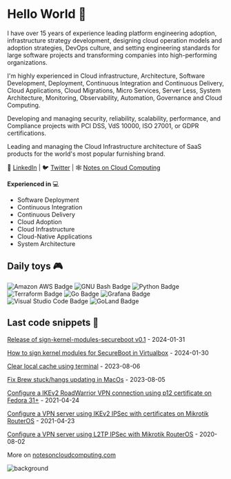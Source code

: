 # Hello World 👋

I have over 15 years of experience leading platform engineering adoption, infrastructure strategy development, designing cloud operation models and adoption strategies, DevOps culture, and setting engineering standards for large software projects and transforming companies into high-performing organizations.

I'm highly experienced in Cloud infrastructure, Architecture, Software Development, Deployment, Continuous Integration and Continuous Delivery, Cloud Applications, Cloud Migrations, Micro Services, Server Less, System Architecture, Monitoring, Observability, Automation, Governance and Cloud Computing.

Developing and managing security, reliability, scalability, performance, and Compliance projects with PCI DSS, VdS 10000, ISO 27001, or GDPR certifications.

Leading and managing the Cloud Infrastructure architecture of SaaS products for the world's most popular furnishing brand.

💬 [LinkedIn](https://www.linkedin.com/in/carlesloriente/) | 🐦 [Twitter](https://twitter.com/godarthvader) | 🕸️ [Notes on Cloud Computing](https://www.notesoncloudcomputing.com/)

**Experienced in** 💻

- Software Deployment
- Continuous Integration
- Continuous Delivery
- Cloud Adoption
- Cloud Infrastructure
- Cloud-Native Applications
- System Architecture

## Daily toys 🎮

![Amazon AWS Badge](https://img.shields.io/badge/Amazon%20AWS-232F3E?logo=amazonaws&logoColor=fff&style=plastic)
![GNU Bash Badge](https://img.shields.io/badge/GNU%20Bash-4EAA25?logo=gnubash&logoColor=fff&style=plastic)
![Python Badge](https://img.shields.io/badge/Python-3776AB?logo=python&logoColor=fff&style=plastic)
![Terraform Badge](https://img.shields.io/badge/Terraform-7B42BC?logo=terraform&logoColor=fff&style=plastic)
![Go Badge](https://img.shields.io/badge/Go-00ADD8?logo=go&logoColor=fff&style=plastic)
![Grafana Badge](https://img.shields.io/badge/Grafana-F46800?logo=grafana&logoColor=fff&style=plastic)
![Visual Studio Code Badge](https://img.shields.io/badge/Visual%20Studio%20Code-007ACC?logo=visualstudiocode&logoColor=fff&style=plastic)
![GoLand Badge](https://img.shields.io/badge/GoLand-000?logo=goland&logoColor=fff&style=plastic)

## Last code snippets 📰

<!-- blog starts -->
[Release of sign-kernel-modules-secureboot v0.1](https://www.notesoncloudcomputing.com/virtualbox/virtualization/kernel-modules/signing/certificates/uefi/v0.1/2024/01/31/sign-kernel-modules-v0.1-release.html) - 2024-01-31

[How to sign kernel modules for SecureBoot in Virtualbox](https://www.notesoncloudcomputing.com/virtualbox/virtualization/kernel-modules/signing/certificates/uefi/2024/01/30/virtualbox-signing-kernel-modules-secureboot.html) - 2024-01-30

[Clear local cache using terminal](https://www.notesoncloudcomputing.com/clear/flushcache/mdnsresponder/2023/08/06/flushcache-and-kill-mDNSResponder.html) - 2023-08-06

[Fix Brew stuck/hangs updating in MacOs](https://www.notesoncloudcomputing.com/fix/brew/update/stuck/cli/macos/2023/08/05/fix-brew-stuck-updating.html) - 2023-08-05

[Configure a IKEv2 RoadWarrior VPN connection using p12 certificate on Fedora 31+](https://www.notesoncloudcomputing.com/fedora/vpn/ikev2/2021/04/24/configure-ikev2-vpn-connection-fedora.html) - 2021-04-24

[Configure a VPN server using IKEv2 IPSec with certificates on Mikrotik RouterOS](https://www.notesoncloudcomputing.com/routeros/mikrotik/vpn/2021/04/23/configure-vpn-server-ikev2-ipsec-with-certificates-mikrotik-routeros.html) - 2021-04-23

[Configure a VPN server using L2TP IPSec with Mikrotik RouterOS](https://www.notesoncloudcomputing.com/routeros/mikrotik/vpn/2020/08/02/configure-vpn-server-l2tp-ipsec-mikrotik-routeros.html) - 2020-08-02

<!-- blog ends -->

More on [notesoncloudcomputing.com](https://www.notesoncloudcomputing.com/)

![background](https://www.notesoncloudcomputing.com/assets/images/bg-index.jpg)
